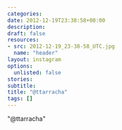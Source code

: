 ```yaml
---
categories:
date: 2012-12-19T23:38:58+00:00
description:
draft: false
resources:
- src: 2012-12-19_23-38-58_UTC.jpg
  name: "header"
layout: instagram
options:
  unlisted: false
stories:
subtitle:
title: "@ttarracha"
tags: []
---
```


"@ttarracha"
